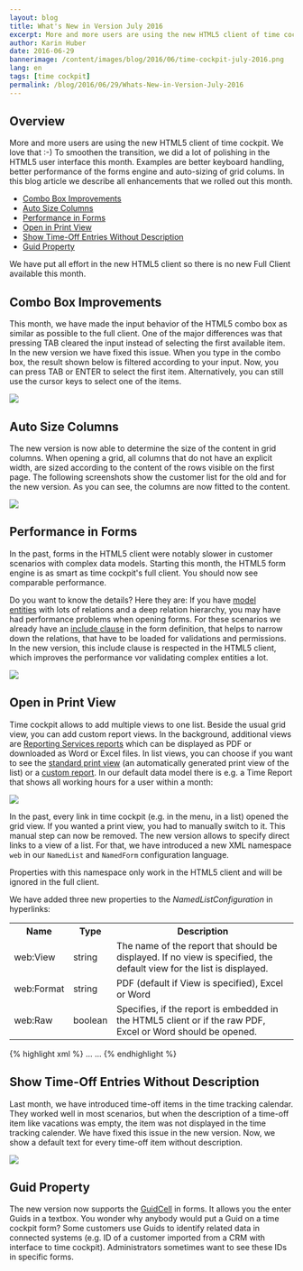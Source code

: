 ```yaml
---
layout: blog
title: What's New in Version July 2016
excerpt: More and more users are using the new HTML5 client of time cockpit. We love that  - -) To smoothen the transition, we did a lot of polishing in the HTML5 user interface this month. Examples are better keyboard handling, better performance of the forms engine and auto-sizing of grid columns. In this blog article we describe all enhancements that we rolled out this month.
author: Karin Huber
date: 2016-06-29
bannerimage: /content/images/blog/2016/06/time-cockpit-july-2016.png
lang: en
tags: [time cockpit]
permalink: /blog/2016/06/29/Whats-New-in-Version-July-2016
---
```


<h2>Overview</h2><p>More and more users are using the new HTML5 client of time cockpit. We love that :-) To smoothen the transition, we did a lot of polishing in the HTML5 user interface this month. Examples are better keyboard handling, better performance of the forms engine and auto-sizing of grid colums. In this blog article we describe all enhancements that we rolled out this month.</p><ul>
  <li>
    <a href="#combobobx">Combo Box Improvements</a>
  </li>
  <li>
    <a href="#autosize">Auto Size Columns</a>
  </li>
  <li>
    <a href="#performance">Performance in Forms</a>
  </li>
  <li>
    <a href="#defaultview">Open in Print View</a>
  </li>
  <li>
    <a href="#timeoff">Show Time-Off Entries Without Description</a>
  </li>
  <li>
    <a href="#guid">Guid Property</a>
  </li>
</ul><p class="highlighted">We have put all effort in the new HTML5 client so there is no new Full Client available this month.</p><h2>
  <a name="combobobx" id="combobobx" class="mce-item-anchor"></a>Combo Box Improvements</h2><p>This month, we have made the input behavior of the HTML5 combo box as similar as possible to the full client. One of the major differences was that pressing TAB cleared the input instead of selecting the first available item. In the new version we have fixed this issue. When you type in the combo box, the result shown below is filtered according to your input. Now, you can press TAB or ENTER to select the first item. Alternatively, you can still use the cursor keys to select one of the items.</p><p>
  <img src="{{site.baseurl}}/content/images/blog/2016/06/combobox-tab.png" />
</p><h2>
  <a name="autosize" id="autosize" class="mce-item-anchor"></a>Auto Size Columns</h2><p>The new version is now able to determine the size of the content in grid columns. When opening a grid, all columns that do not have an explicit width, are sized according to the content of the rows visible on the first page. The following screenshots show the customer list for the old and for the new version. As you can see, the columns are now fitted to the content.</p><p>
  <img src="{{site.baseurl}}/content/images/blog/2016/06/auto-fit-columns.png" />
</p><h2>
  <a name="performance" id="performance" class="mce-item-anchor"></a>Performance in Forms</h2><p>In the past, forms in the HTML5 client were notably slower in customer scenarios with complex data models. Starting this month, the HTML5 form engine is as smart as time cockpit's full client. You should now see comparable performance.</p><p>Do you want to know the details? Here they are: If you have <a href="https://help.timecockpit.com/?topic=html/29feb0d4-900b-7882-7936-4bdfd6958248.htm" target="_blank">model entities</a> with lots of relations and a deep relation hierarchy, you may have had performance problems when opening forms. For these scenarios we already have an <a href="https://help.timecockpit.com/?topic=html/75aacc52-a75f-403e-8010-7ed2ee36a637.htm" target="_blank">include clause</a> in the form definition, that helps to narrow down the relations, that have to be loaded for validations and permissions. In the new version, this include clause is respected in the HTML5 client, which improves the performance vor validating complex entities a lot.</p><p>
  <img src="{{site.baseurl}}/content/images/blog/2016/06/include-clause.png" />
</p><h2>
  <a name="defaultview" id="defaultview" class="mce-item-anchor"></a>Open in Print View</h2><p>Time cockpit allows to add multiple views to one list. Beside the usual grid view, you can add custom report views. In the background, additional views are <a href="https://help.timecockpit.com/?topic=html/79CD8953-EC83-4C9A-881D-3F054122D4D5.htm" target="_blank">Reporting Services reports</a> which can be displayed as PDF or downloaded as Word or Excel files. In list views, you can choose if you want to see the <a href="https://help.timecockpit.com/?topic=html/F93A6802-1F67-4D03-A63C-0BF0995D90B7.htm" target="_blank">standard print view</a> (an automatically generated print view of the list) or a <a href="https://help.timecockpit.com/?topic=html/6EE451F4-D459-4117-8C5F-491C2CB03D00.htm" target="_blank">custom report</a>. In our default data model there is e.g. a Time Report that shows all working hours for a user within a month:</p><p>
  <img src="{{site.baseurl}}/content/images/blog/2016/06/time-report.png" />
</p><p>In the past, every link in time cockpit (e.g. in the menu, in a list) opened the grid view. If you wanted a print view, you had to manually switch to it. This manual step can now be removed. The new version allows to specify direct links to a view of a list. For that, we have introduced a new XML namespace <code>web</code> in our <code>NamedList</code> and <code>NamedForm</code> configuration language.</p><p class="showcase">Properties with this namespace only work in the HTML5 client and will be ignored in the full client.</p><p>We have added three new properties to the <em>NamedListConfiguration</em> in hyperlinks:</p><table class="infoTable">
  <tbody>
    <tr>
      <th>Name</th>
      <th>Type</th>
      <th>Description</th>
    </tr>
    <tr>
      <td>web:View</td>
      <td>string</td>
      <td>The name of the report that should be displayed. If no view is specified, the default view for the list is displayed.</td>
    </tr>
    <tr>
      <td>web:Format</td>
      <td>string</td>
      <td>PDF (default if View is specified), Excel or Word</td>
    </tr>
    <tr>
      <td>web:Raw</td>
      <td>boolean</td>
      <td>Specifies, if the report is embedded in the HTML5 client or if the raw PDF, Excel or Word should be opened.</td>
    </tr>
  </tbody>
</table>{% highlight xml %}<List EditModelEntityName="APP_UserDetail" EditProperty="ObjectUuid" AllowDelete="True" AllowEdit="True" 
xmlns="clr-namespace:TimeCockpit.Data.DataModel.View;assembly=TimeCockpit.Data" 
xmlns:p="http://www.timecockpit.com/2009/ui/controls"
xmlns:mc="http://schemas.openxmlformats.org/markup-compatibility/2006" 
mc:Ignorable="web" 
xmlns:web="http://www.timecockpit.com/2016/web/controls">
...
<BoundCell ColSpan="2" Content="Time Report">
    <BoundCell.Hyperlink>
        <Hyperlink Title="Time Report">
            <Hyperlink.NavigateContent>
                <p:NamedListConfiguration ListName="APP_DefaultTimeReportList" 
                    web:View="APP_TimeReport" web:Format="PDF" web:Raw="True">
                    <p:NamedListConfiguration.Parameters>
                        <Parameter Name="UserDetail" Value="=Current.APP_UserDetailUuid" />
                    </p:NamedListConfiguration.Parameters>
                </p:NamedListConfiguration>
            </Hyperlink.NavigateContent>
        </Hyperlink>
    </BoundCell.Hyperlink>
</BoundCell>
...
</List>{% endhighlight %}<h2>
  <a name="timeoff" id="timeoff" class="mce-item-anchor"></a>Show Time-Off Entries Without Description</h2><p>Last month, we have introduced time-off items in the time tracking calendar. They worked well in most scenarios, but when the description of a time-off item like vacations was empty, the item was not displayed in the time tracking calender. We have fixed this issue in the new version. Now, we show a default text for every time-off item without description.</p><p>
  <img src="{{site.baseurl}}/content/images/blog/2016/06/empty-vacation.png" />
</p><h2>
  <a name="guid" id="guid" class="mce-item-anchor"></a>Guid Property</h2><p>The new version now supports the <a href="https://help.timecockpit.com/?topic=html/16d5bb46-fa8a-83af-8ea3-d5e5d2bcd94e.htm" target="_blank">GuidCell</a> in forms. It allows you the enter Guids in a textbox. You wonder why anybody would put a Guid on a time cockpit form? Some customers use Guids to identify related data in connected systems (e.g. ID of a customer imported from a CRM with interface to time cockpit). Administrators sometimes want to see these IDs in specific forms.</p>
